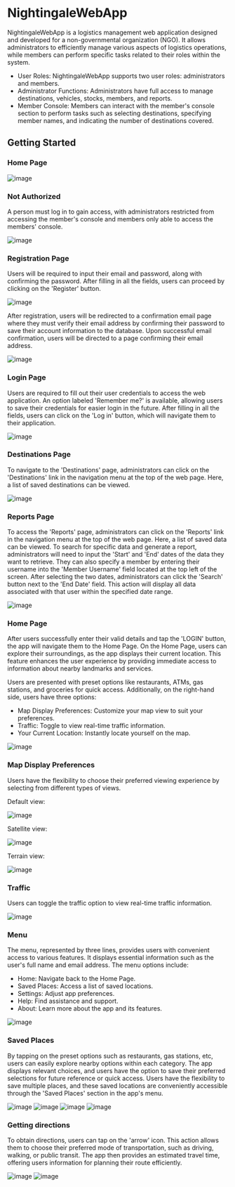 # NightingaleWebApp
NightingaleWebApp is a logistics management web application designed and developed for a non-governmental organization (NGO). It allows administrators to efficiently manage various aspects of logistics operations, while members can perform specific tasks related to their roles within the system.
- User Roles: NightingaleWebApp supports two user roles: administrators and members.
- Administrator Functions: Administrators have full access to manage destinations, vehicles, stocks, members, and reports.
- Member Console: Members can interact with the member's console section to perform tasks such as selecting destinations, specifying member names, and indicating the number of destinations covered.

## Getting Started

### Home Page

![image](https://github.com/basgbasg/test/assets/133644970/dcae065b-46b5-484b-a40b-e60f0b540bfd)

### Not Authorized
A person must log in to gain access, with administrators restricted from accessing the member's console and members only able to access the members' console.

![image](https://github.com/basgbasg/test/assets/133644970/9312d99b-70ea-4a18-8f46-2ea3f64fb2f0)


### Registration Page
Users will be required to input their email and password, along with confirming the password. After filling in all the fields, users can proceed by clicking on the 'Register' button.

![image](https://github.com/basgbasg/test/assets/133644970/939047b8-3207-4fec-8a59-b7e04ca6eb4b)

After registration, users will be redirected to a confirmation email page where they must verify their email address by confirming their password to save their account information to the database. Upon successful email confirmation, users will be directed to a page confirming their email address.

![image](https://github.com/basgbasg/test/assets/133644970/4bd5dc56-b23a-44c4-8c83-098be423928f)


### Login Page
Users are required to fill out their user credentials to access the web application. An option labeled 'Remember me?' is available, allowing users to save their credentials for easier login in the future. After filling in all the fields, users can click on the 'Log in' button, which will navigate them to their application.

![image](https://github.com/basgbasg/test/assets/133644970/08748301-303c-46f3-abdf-1e304f72a475)

### Destinations Page
To navigate to the 'Destinations' page, administrators can click on the 'Destinations' link in the navigation menu at the top of the web page. Here, a list of saved destinations can be viewed.

![image](https://github.com/basgbasg/test/assets/133644970/7eb0c9fe-3e33-449d-bf52-0828579a67b4)

### Reports Page
To access the 'Reports' page, administrators can click on the 'Reports' link in the navigation menu at the top of the web page. Here, a list of saved data can be viewed. To search for specific data and generate a report, administrators will need to input the 'Start' and 'End' dates of the data they want to retrieve. They can also specify a member by entering their username into the 'Member Username' field located at the top left of the screen. After selecting the two dates, administrators can click the 'Search' button next to the 'End Date' field. This action will display all data associated with that user within the specified date range.

![image](https://github.com/basgbasg/test/assets/133644970/c1c34fc7-1bdc-4bb7-ab28-cebae35fb137)



### Home Page
After users successfully enter their valid details and tap the 'LOGIN' button, the app will navigate them to the Home Page. On the Home Page, users can explore their surroundings, as the app displays their current location. This feature enhances the user experience by providing immediate access to information about nearby landmarks and services. 

Users are presented with preset options like restaurants, ATMs, gas stations, and groceries for quick access. Additionally, on the right-hand side, users have three options:
- Map Display Preferences: Customize your map view to suit your preferences.
- Traffic: Toggle to view real-time traffic information.
- Your Current Location: Instantly locate yourself on the map.

![image](https://github.com/basgbasg/test/assets/133644970/e1b586c5-4182-49a8-b9e3-02f9eed6d723)

### Map Display Preferences
Users have the flexibility to choose their preferred viewing experience by selecting from different types of views.

Default view:                                                                                          

![image](https://github.com/basgbasg/test/assets/133644970/d723c515-559c-423f-8cc2-9a9cabe889dc)    

Satellite view:

![image](https://github.com/basgbasg/test/assets/133644970/2d4cef56-e6de-459e-8211-d0bbff1a2144)

Terrain view:

![image](https://github.com/basgbasg/test/assets/133644970/da9de4ad-0c8d-4b32-b3ee-5351f40300db)

### Traffic
Users can toggle the traffic option to view real-time traffic information.

![image](https://github.com/basgbasg/test/assets/133644970/96b534fc-84a1-4392-bd00-ee13431f0353)

### Menu
The menu, represented by three lines, provides users with convenient access to various features. It displays essential information such as the user's full name and email address. The menu options include:

- Home: Navigate back to the Home Page.
- Saved Places: Access a list of saved locations.
- Settings: Adjust app preferences.
- Help: Find assistance and support.
- About: Learn more about the app and its features.

![image](https://github.com/basgbasg/test/assets/133644970/c3203a43-1385-40af-a278-325b067fb279)

### Saved Places
By tapping on the preset options such as restaurants, gas stations, etc, users can easily explore nearby options within each category. The app displays relevant choices, and users have the option to save their preferred selections for future reference or quick access. Users have the flexibility to save multiple places, and these saved locations are conveniently accessible through the 'Saved Places' section in the app's menu.

![image](https://github.com/basgbasg/test/assets/133644970/8e476e3c-d8f0-481a-a2a3-9caa1b58ed25) ![image](https://github.com/basgbasg/test/assets/133644970/823bbc3a-c873-4adb-8c9c-8b6fb226a31b)  ![image](https://github.com/basgbasg/test/assets/133644970/9143c704-35d1-4748-917f-ea5f2f899afe) ![image](https://github.com/basgbasg/test/assets/133644970/eb20aa14-f12c-4a84-906a-9897b1dad17e)

### Getting directions
To obtain directions, users can tap on the 'arrow' icon. This action allows them to choose their preferred mode of transportation, such as driving, walking, or public transit. The app then provides an estimated travel time, offering users information for planning their route efficiently.

![image](https://github.com/basgbasg/test/assets/133644970/64a4af1c-9aee-4d09-8e13-d7fec3bd7227) ![image](https://github.com/basgbasg/test/assets/133644970/755c5bc3-4d93-49c5-a7f4-3d28e49c9ec2)





